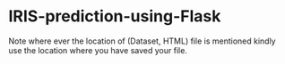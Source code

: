 # IRIS-prediction-using-Flask

Note where ever the location of (Dataset, HTML) file is mentioned kindly use the location where you have saved your file. 
